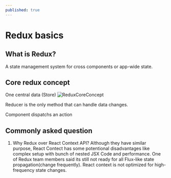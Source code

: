 ```yaml
---
published: true
---
```

# Redux basics


## What is Redux?
A state management system for cross components or app-wide state. 


## Core redux concept 

One central data (Store)
![ReduxCoreConcept](https://user-images.githubusercontent.com/40842018/126022974-95c3b4af-09ae-40df-bf3c-ad69aef72611.png)

Reducer is the only method that can handle data changes. 

Component dispatchs an action

## Commonly asked question 

1. Why Redux over React Context API?
Although they have similar purpose, React Contect has some potentional disadvantages like complex setup with bunch of nested JSX Code and performance. One of Redux team members said its still not ready for all Flux-like state propagation(change frequently). React context is not optimized for high-frequency state changes.
